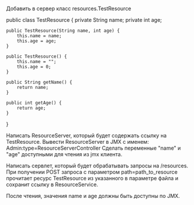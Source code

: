 Добавить в сервер класс resources.TestResource

public class TestResource {
    private String name;
    private int age;

    public TestResource(String name, int age) {
        this.name = name;
        this.age = age;
    }

    public TestResource() {
        this.name = "";
        this.age = 0;
    }

    public String getName() {
        return name;
    }

    public int getAge() {
        return age;
    }
}

Написать ResourceServer, который будет содержать ссылку на TestResource.
Вывести ResourceServer в JMX с именем:
Admin:type=ResourceServerController
Сделать переменные "name" и "age" доступными для чтения из jmx клиента.

Написать сервлет, который будет обрабатывать запросы на /resources.
При получении POST запроса с параметром path=path_to_resource прочитает ресурс TestResource из указанного в параметре файла и сохранит ссылку в ResourceService.

После чтения, значения name и age должны быть доступны по JMX.
